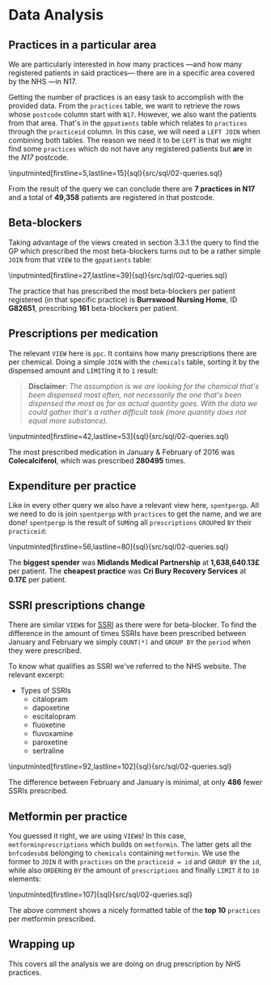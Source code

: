 # Data Analysis

## Practices in a particular area

We are particularly interested in _how_ many practices —and how many registered
patients in said practices— there are in a specific area covered by the NHS —in
N17.

Getting the number of practices is an easy task to accomplish with the provided
data. From the `practices` table, we want to retrieve the rows whose `postcode`
column start with `N17`. However, we also want the patients from that area.
That's in the `gppatients` table which relates to `practices` through the
`practiceid` column. In this case, we will need a `LEFT JOIN` when combining
both tables. The reason we need it to be `LEFT` is that we might find some
`practices` which do not have any registered patients but **are** in the _N17_
postcode.

\inputminted[firstline=5,lastline=15]{sql}{src/sql/02-queries.sql}

From the result of the query we can conclude there are **7 practices in N17**
and a total of **49,358** patients are registered in that postcode.

## Beta-blockers

Taking advantage of the views created in section 3.3.1 the query to find the GP
which prescribed the most beta-blockers turns out to be a rather simple `JOIN`
from that `VIEW` to the `gppatients` table:

\inputminted[firstline=27,lastline=39]{sql}{src/sql/02-queries.sql}

The practice that has prescribed the most beta-blockers per patient registered
(in that specific practice) is **Burrswood Nursing Home**, ID **G82651**,
prescribing **161** beta-blockers per patient.

## Prescriptions per medication

The relevant `VIEW` here is `ppc`. It contains how many prescriptions there are
per chemical. Doing a simple `JOIN` with the `chemicals` table, sorting it by
the dispensed amount and `LIMIT`ing it to `1` result:

> **Disclaimer**: _The assumption is we are looking for the chemical that's
> been dispensed most often, not necessarily the one that's been dispensed the
> most as far as actual quantity goes. With the data we could gather that's a
> rather difficult task (more quantity does not equal more substance)._

\inputminted[firstline=42,lastline=53]{sql}{src/sql/02-queries.sql}

The most prescribed medication in January & February of 2016 was
**Colecalciferol**, which was prescribed **280495** times.

## Expenditure per practice

Like in every other query we also have a relevant view here, `spentpergp`. All
we need to do is join `spentpergp` with `practices` to get the name, and we are
done! `spentpergp` is the result of `SUM`ing all `prescriptions` `GROUP`ed `BY`
their `practiceid`:

\inputminted[firstline=56,lastline=80]{sql}{src/sql/02-queries.sql}

The **biggest spender** was **Midlands Medical Partnership** at
**1,638,640.13£** per patient. The **cheapest practice** was **Cri Bury
Recovery Services** at **0.17£** per patient.

## SSRI prescriptions change

There are similar `VIEW`s for [SSRI] as there were for beta-blocker. To find
the difference in the amount of times SSRIs have been prescribed between
January and February we simply `COUNT(*)` and `GROUP BY` the `period` when they
were prescribed.

To know what qualifies as SSRI we've referred to the NHS website. The relevant
excerpt:

* Types of SSRIs
    * citalopram
    * dapoxetine
    * escitalopram
    * fluoxetine
    * fluvoxamine
    * paroxetine
    * sertraline

\inputminted[firstline=92,lastline=102]{sql}{src/sql/02-queries.sql}

The difference between February and January is minimal, at only **486** fewer
SSRIs prescribed.

## Metformin per practice

You guessed it right, we are using `VIEW`s! In this case,
`metforminprescriptions` which builds on `metformin`. The latter gets all the
`bnfcodesub`s belonging to `chemicals` containing `metformin`. We use the
former to `JOIN` it with `practices` on the `practiceid = id` and `GROUP BY`
the `id`, while also `ORDER`ing `BY` the amount of `prescriptions` and finally
`LIMIT` it to `10` elements:

\inputminted[firstline=107]{sql}{src/sql/02-queries.sql}

The above comment shows a nicely formatted table of the **top 10** `practices`
per metformin prescribed.

## Wrapping up

This covers all the analysis we are doing on drug prescription by NHS practices.

[SSRI]: http://www.nhs.uk/conditions/SSRIs-(selective-serotonin-reuptake-inhibitors)/Pages/Introduction.aspx
